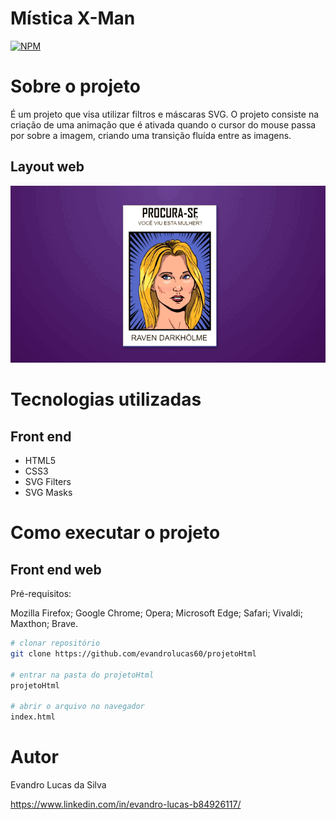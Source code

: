 # Mística X-Man
[![NPM](https://img.shields.io/npm/l/react)](https://github.com/evandrolucas60) 

# Sobre o projeto

É um projeto que visa utilizar filtros e máscaras SVG. O projeto consiste na criação de uma animação que é ativada quando o cursor do mouse passa por sobre a imagem, criando uma transição fluída entre as imagens.

## Layout web
![Mobile 1](https://github.com/evandrolucas60/Mystica_XMan/blob/main/images/Mistica.gif)

# Tecnologias utilizadas

## Front end
- HTML5 
- CSS3
- SVG Filters
- SVG Masks


# Como executar o projeto

## Front end web
Pré-requisitos:

Mozilla Firefox;
Google Chrome;
Opera;
Microsoft Edge;
Safari;
Vivaldi;
Maxthon;
Brave.

```bash
# clonar repositório
git clone https://github.com/evandrolucas60/projetoHtml

# entrar na pasta do projetoHtml
projetoHtml

# abrir o arquivo no navegador
index.html 
```

# Autor

Evandro Lucas da Silva

https://www.linkedin.com/in/evandro-lucas-b84926117/


